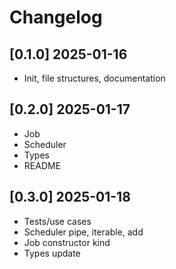 # Changelog

## [0.1.0] 2025-01-16

- Init, file structures, documentation

## [0.2.0] 2025-01-17

- Job
- Scheduler
- Types
- README

## [0.3.0] 2025-01-18

- Tests/use cases
- Scheduler pipe, iterable, add
- Job constructor kind
- Types update